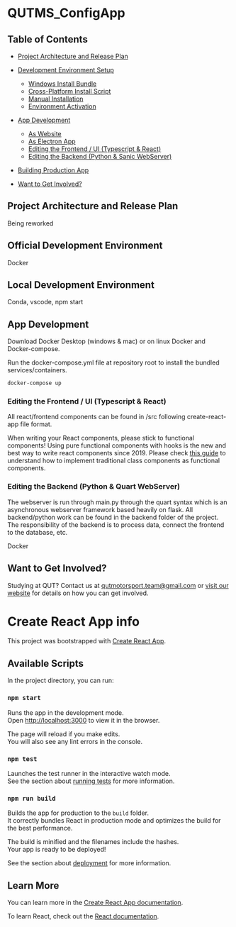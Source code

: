 # QUTMS_ConfigApp

<!-- ![ConfigApp](/wiki/banner.png) -->

## Table of Contents

- [Project Architecture and Release Plan](#architecture-and-release-plan)
- [Development Environment Setup](#dev-env-setup)

  - [Windows Install Bundle](#windows-install-bundle)
  - [Cross-Platform Install Script](#cross-platform-install-script)
  - [Manual Installation](#manual-installation)
  - [Environment Activation](#environment-activation)

- [App Development](#app-development)

  - [As Website](#development-as-website)
  - [As Electron App](#development-as-electron-app)
  - [Editing the Frontend / UI (Typescript & React)](#editing-frontend)
  - [Editing the Backend (Python & Sanic WebServer)](#editing-backend)

- [Building Production App](#building-production)
- [Want to Get Involved?](#getting-involved)

<a name="architecture-and-release-plan"></a>

## Project Architecture and Release Plan

Being reworked

<a name="dev-env-setup"></a>

## Official Development Environment

Docker

## Local Development Environment

Conda, vscode, npm start

<a name="app-development"></a>

## App Development

<a name="development-as-website"></a>

Download Docker Desktop (windows & mac) or on linux Docker and Docker-compose.

Run the docker-compose.yml file at repository root to install the bundled services/containers.

```bash
docker-compose up
```

<a name="editing-frontend"></a>

### Editing the Frontend / UI (Typescript & React)

All react/frontend components can be found in /src following create-react-app file format.

When writing your React components, please stick to functional components!
Using pure functional components with hooks is the new and best way to write react components since 2019. Please check [this guide](https://www.valentinog.com/blog/hooks/) to understand how to implement traditional class components as functional components.

<a name="editing-backend"></a>

### Editing the Backend (Python & Quart WebServer)

The webserver is run through main.py through the quart syntax which is an asynchronous webserver framework based heavily on flask. All backend/python work can be found in the backend folder of the project. The responsibility of the backend is to process data, connect the frontend to the database, etc.

<a name="building-production"></a>

Docker

<a name="getting-involved"></a>

## Want to Get Involved?

Studying at QUT? Contact us at qutmotorsport.team@gmail.com or [visit our website](https://www.qutmotorsport.com/) for details on how you can get involved.

# Create React App info

This project was bootstrapped with [Create React App](https://github.com/facebook/create-react-app).

## Available Scripts

In the project directory, you can run:

### `npm start`

Runs the app in the development mode.\
Open [http://localhost:3000](http://localhost:3000) to view it in the browser.

The page will reload if you make edits.\
You will also see any lint errors in the console.

### `npm test`

Launches the test runner in the interactive watch mode.\
See the section about [running tests](https://facebook.github.io/create-react-app/docs/running-tests) for more information.

### `npm run build`

Builds the app for production to the `build` folder.\
It correctly bundles React in production mode and optimizes the build for the best performance.

The build is minified and the filenames include the hashes.\
Your app is ready to be deployed!

See the section about [deployment](https://facebook.github.io/create-react-app/docs/deployment) for more information.

## Learn More

You can learn more in the [Create React App documentation](https://facebook.github.io/create-react-app/docs/getting-started).

To learn React, check out the [React documentation](https://reactjs.org/).